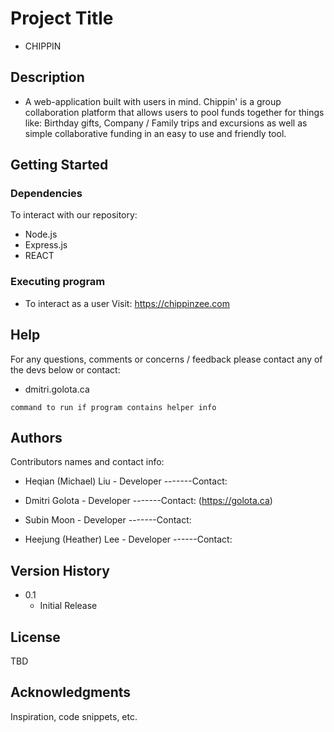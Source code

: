 # Project Title

* CHIPPIN


## Description

- A web-application built with users in mind. 
    Chippin' is a group collaboration platform that allows users to pool funds together for things like: Birthday gifts, Company / Family trips and excursions as well as simple collaborative funding in an easy to use and friendly tool.

## Getting Started

### Dependencies

To interact with our repository:
* Node.js
* Express.js
* REACT


### Executing program

* To interact as a user Visit:
https://chippinzee.com


## Help

For any questions, comments or concerns / feedback please contact any of the devs below or contact:

- dmitri.golota.ca


```
command to run if program contains helper info
```

## Authors

Contributors names and contact info:

* Heqian (Michael) Liu - Developer
-------Contact:

* Dmitri Golota - Developer
-------Contact: (https://golota.ca)

* Subin Moon - Developer
-------Contact: 

* Heejung (Heather) Lee - Developer
------Contact:
 


## Version History

* 0.1
    * Initial Release

## License

TBD

## Acknowledgments

Inspiration, code snippets, etc.
